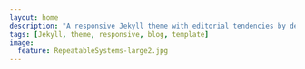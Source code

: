 ```yaml
---
layout: home
description: "A responsive Jekyll theme with editorial tendencies by designer Michael Rose."
tags: [Jekyll, theme, responsive, blog, template]
image:
  feature: RepeatableSystems-large2.jpg
---
```

